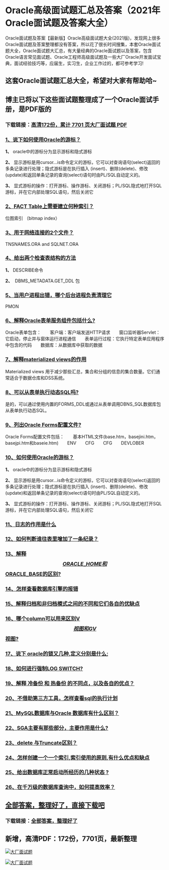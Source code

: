 # Oracle高级面试题汇总及答案（2021年Oracle面试题及答案大全）

Oracle面试题及答案【最新版】Oracle高级面试题大全(2021版)，发现网上很多Oracle面试题及答案整理都没有答案，所以花了很长时间搜集，本套Oracle面试题大全，Oracle面试题大汇总，有大量经典的Oracle面试题以及答案，包含Oracle语言常见面试题、Oracle工程师高级面试题及一些大厂Oracle开发面试宝典，面试经验技巧等，应届生，实习生，企业工作过的，都可参考学习!

## 这套Oracle面试题汇总大全，希望对大家有帮助哈~ 

## 博主已将以下这些面试题整理成了一个Oracle面试手册，是PDF版的

### 下载链接：[高清172份，累计 7701 页大厂面试题  PDF](https://github.com/javatechnorth/javanorth-itbooks/blob/master/docs/index.md)


### [1、说下如何使用Oracle的游标？](https://gitee.com/souyunku/NewDevBooks/blob/master/docs/Oracle/Oracle高级面试题汇总及答案（2021年Oracle面试题及答案大全）.md#1说下如何使用oracle的游标)  


**1、** oracle中的游标分为显示游标和隐式游标

**2、** 显示游标是用cursor...is命令定义的游标，它可以对查询语句(select)返回的多条记录进行处理；隐式游标是在执行插入 (insert)、删除(delete)、修改(update)和返回单条记录的查询(select)语句时由PL/SQL自动定义的。

**3、** 显式游标的操作：打开游标、操作游标、关闭游标；PL/SQL隐式地打开SQL游标，并在它内部处理SQL语句，然后关闭它


### [2、FACT Table上需要建立何种索引？](https://gitee.com/souyunku/NewDevBooks/blob/master/docs/Oracle/Oracle高级面试题汇总及答案（2021年Oracle面试题及答案大全）.md#2fact-table上需要建立何种索引)  


位图索引 （bitmap index）


### [3、用于网络连接的2个文件？](https://gitee.com/souyunku/NewDevBooks/blob/master/docs/Oracle/Oracle高级面试题汇总及答案（2021年Oracle面试题及答案大全）.md#3用于网络连接的2个文件)  


TNSNAMES.ORA and SQLNET.ORA


### [4、给出两个检查表结构的方法](https://gitee.com/souyunku/NewDevBooks/blob/master/docs/Oracle/Oracle高级面试题汇总及答案（2021年Oracle面试题及答案大全）.md#4给出两个检查表结构的方法)  


**1、** DESCRIBE命令

**2、**  DBMS_METADATA.GET_DDL 包


### [5、当用户进程出错，哪个后台进程负责清理它](https://gitee.com/souyunku/NewDevBooks/blob/master/docs/Oracle/Oracle高级面试题汇总及答案（2021年Oracle面试题及答案大全）.md#5当用户进程出错哪个后台进程负责清理它)  


PMON


### [6、解释Oracle表单服务组件包括什么?](https://gitee.com/souyunku/NewDevBooks/blob/master/docs/Oracle/Oracle高级面试题汇总及答案（2021年Oracle面试题及答案大全）.md#6解释oracle表单服务组件包括什么)  


Oracle表单包含：　　客户端：客户端发送HTTP请求　　窗口监听器Servlet：它启动，停止并与窗体运行进程通信　　表单运行过程：它执行特定表单应用程序中包含的代码　　数据库：从数据库中获取的数据


### [7、解释materialized views的作用](https://gitee.com/souyunku/NewDevBooks/blob/master/docs/Oracle/Oracle高级面试题汇总及答案（2021年Oracle面试题及答案大全）.md#7解释materialized-views的作用)  


Materialized views 用于减少那些汇总，集合和分组的信息的集合数量。它们通常适合于数据仓库和DSS系统。


### [8、可以从表单执行动态SQL吗?](https://gitee.com/souyunku/NewDevBooks/blob/master/docs/Oracle/Oracle高级面试题汇总及答案（2021年Oracle面试题及答案大全）.md#8可以从表单执行动态sql吗)  


是的，可以通过使用内置的FORMS_DDL或通过从表单调用DBNS_SQL数据库包从表单执行动态SQL。


### [9、列出Oracle Forms配置文件?](https://gitee.com/souyunku/NewDevBooks/blob/master/docs/Oracle/Oracle高级面试题汇总及答案（2021年Oracle面试题及答案大全）.md#9列出oracle-forms配置文件)  


Oracle Forms配置文件包括：　　基本HTML文件(base.htm，basejini.htm，basejpi.htm和baseie.htm)　　ENV　　CFG　　CFG　　DEVLOBER


### [10、如何使用Oracle的游标？](https://gitee.com/souyunku/NewDevBooks/blob/master/docs/Oracle/Oracle高级面试题汇总及答案（2021年Oracle面试题及答案大全）.md#10如何使用oracle的游标)  


**1、** oracle中的游标分为显示游标和隐式游标

**2、** 显示游标是用cursor...is命令定义的游标，它可以对查询语句(select)返回的多条记录进行处理；隐式游标是在执行插入 (insert)、删除(delete)、修改(update)和返回单条记录的查询(select)语句时由PL/SQL自动定义的。

**3、** 显式游标的操作：打开游标、操作游标、关闭游标；PL/SQL隐式地打开SQL游标，并在它内部处理SQL语句，然后关闭它


### [11、日志的作用是什么](https://gitee.com/souyunku/NewDevBooks/blob/master/docs/Oracle/Oracle高级面试题汇总及答案（2021年Oracle面试题及答案大全）.md#11日志的作用是什么)  

### [12、如何判断谁往表里增加了一条纪录？](https://gitee.com/souyunku/NewDevBooks/blob/master/docs/Oracle/Oracle高级面试题汇总及答案（2021年Oracle面试题及答案大全）.md#12如何判断谁往表里增加了一条纪录)  

### [13、解释$$ORACLE\_HOME和$$ORACLE_BASE的区别?](https://gitee.com/souyunku/NewDevBooks/blob/master/docs/Oracle/Oracle高级面试题汇总及答案（2021年Oracle面试题及答案大全）.md#13解释$$oracle\_home和$$oracle_base的区别)  

### [14、怎样查看数据库引擎的报错](https://gitee.com/souyunku/NewDevBooks/blob/master/docs/Oracle/Oracle高级面试题汇总及答案（2021年Oracle面试题及答案大全）.md#14怎样查看数据库引擎的报错)  

### [15、解释归档和非归档模式之间的不同和它们各自的优缺点](https://gitee.com/souyunku/NewDevBooks/blob/master/docs/Oracle/Oracle高级面试题汇总及答案（2021年Oracle面试题及答案大全）.md#15解释归档和非归档模式之间的不同和它们各自的优缺点)  

### [16、哪个column可以用来区别V$$视图和GV$$视图?](https://gitee.com/souyunku/NewDevBooks/blob/master/docs/Oracle/Oracle高级面试题汇总及答案（2021年Oracle面试题及答案大全）.md#16哪个column可以用来区别v$$视图和gv$$视图)  

### [17、说下 oracle的锁又几种,定义分别是什么;](https://gitee.com/souyunku/NewDevBooks/blob/master/docs/Oracle/Oracle高级面试题汇总及答案（2021年Oracle面试题及答案大全）.md#17说下-oracle的锁又几种,定义分别是什么;)  

### [18、如何进行强制LOG SWITCH?](https://gitee.com/souyunku/NewDevBooks/blob/master/docs/Oracle/Oracle高级面试题汇总及答案（2021年Oracle面试题及答案大全）.md#18如何进行强制log-switch)  

### [19、解释 冷备份 和 热备份 的不同点，以及各自的优点？](https://gitee.com/souyunku/NewDevBooks/blob/master/docs/Oracle/Oracle高级面试题汇总及答案（2021年Oracle面试题及答案大全）.md#19解释-冷备份-和-热备份-的不同点以及各自的优点)  

### [20、不借助第三方工具，怎样查看sql的执行计划](https://gitee.com/souyunku/NewDevBooks/blob/master/docs/Oracle/Oracle高级面试题汇总及答案（2021年Oracle面试题及答案大全）.md#20不借助第三方工具怎样查看sql的执行计划)  

### [21、MySQL数据库与Oracle 数据库有什么区别？](https://gitee.com/souyunku/NewDevBooks/blob/master/docs/Oracle/Oracle高级面试题汇总及答案（2021年Oracle面试题及答案大全）.md#21mysql数据库与oracle-数据库有什么区别)  

### [22、SGA主要有那些部分，主要作用是什么?](https://gitee.com/souyunku/NewDevBooks/blob/master/docs/Oracle/Oracle高级面试题汇总及答案（2021年Oracle面试题及答案大全）.md#22sga主要有那些部分主要作用是什么)  

### [23、delete 与Truncate区别？](https://gitee.com/souyunku/NewDevBooks/blob/master/docs/Oracle/Oracle高级面试题汇总及答案（2021年Oracle面试题及答案大全）.md#23delete-与truncate区别)  

### [24、怎样创建一个一个索引,索引使用的原则,有什么优点和缺点](https://gitee.com/souyunku/NewDevBooks/blob/master/docs/Oracle/Oracle高级面试题汇总及答案（2021年Oracle面试题及答案大全）.md#24怎样创建一个一个索引,索引使用的原则,有什么优点和缺点)  

### [25、给出数据库正常启动所经历的几种状态 ?](https://gitee.com/souyunku/NewDevBooks/blob/master/docs/Oracle/Oracle高级面试题汇总及答案（2021年Oracle面试题及答案大全）.md#25给出数据库正常启动所经历的几种状态-)  

### [26、在千万级的数据库查询中，如何提高效率？](https://gitee.com/souyunku/NewDevBooks/blob/master/docs/Oracle/Oracle高级面试题汇总及答案（2021年Oracle面试题及答案大全）.md#26在千万级的数据库查询中如何提高效率)  





## [全部答案，整理好了，直接下载吧](https://gitee.com/souyunku/DevBooks/blob/master/docs/daan.md)

### 下载链接：[全部答案，整理好了](https://gitee.com/souyunku/NewDevBooks/blob/master/docs/daan.md)




## 新增，高清PDF：172份，7701页，最新整理

[![大厂面试题](https://www.souyunku.com/wp-content/uploads/weixin/mst.png "架构师专栏")](https://github.com/javatechnorth/javanorth-itbooks/blob/master/image/面试题.png "架构师专栏")

[![大厂面试题](https://github.com/javatechnorth/javanorth-itbooks/blob/master/image/面试题.png "架构师专栏")](https://github.com/javatechnorth/javanorth-itbooks/blob/master/image/面试题.png "架构师专栏")
